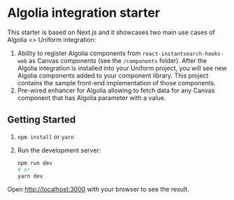 # Algolia integration starter

This starter is based on Next.js and it showcases two main use cases of Algolia <> Uniform integration:
1. Ability to register Algolia components from `react-instantsearch-hooks-web` as Canvas components (see the `/components` folder). After the Algolia integration is installed into your Uniform project, you will see new Algolia components added to your component library. This project contains the sample front-end implementation of those components.
2. Pre-wired enhancer for Algolia allowing to fetch data for any Canvas component that has Algolia parameter with a value.

## Getting Started

1. `npm install` or `yarn`

1. Run the development server:

    ```bash
    npm run dev
    # or
    yarn dev
    ```

Open [http://localhost:3000](http://localhost:3000) with your browser to see the result.